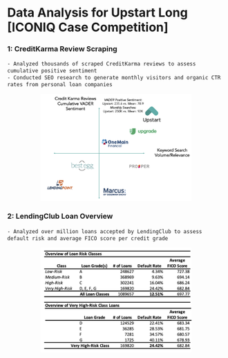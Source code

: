 # Data Analysis for Upstart Long [ICONIQ Case Competition]
### 1: CreditKarma Review Scraping
    - Analyzed thousands of scraped CreditKarma reviews to assess cumulative positive sentiment
    - Conducted SEO research to generate monthly visitors and organic CTR rates from personal loan companies  

<p align="center">
  <img src="./images/sentiment_graph.png" width="350" title="Lending Club Loan Overview">
</p>
   
### 2: LendingClub Loan Overview  
    - Analyzed over million loans accepted by LendingClub to assess default risk and average FICO score per credit grade  

<p align="center">
  <img src="./images/lc_loans.png" width="350" title="Lending Club Loan Overview">
</p>
